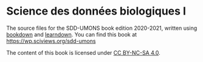 # Science des données biologiques I

The source files for the SDD-UMONS book edition 2020-2021, written using [bookdown](https://bookdown.org/home/about.html) and [learndown](https://www.sciviews.org/learndown/). You can find this book at https://wp.sciviews.org/sdd-umons

The content of this book is licensed under
[CC BY-NC-SA 4.0](https://creativecommons.org/licenses/by-nc-sa/4.0/deed.fr).
